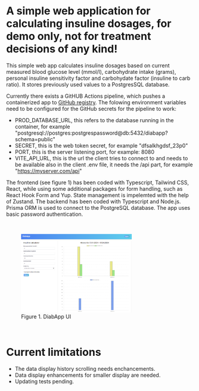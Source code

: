 # A simple web application for calculating insuline dosages, for demo only, not for treatment decisions of any kind!

This simple web app calculates insuline dosages based on current measured blood glucose level (mmol/l), carbohydrate intake (grams), personal insuline sensitivity factor and carbohydate factor (insuline to carb ratio). It stores previously used values to a PostgresSQL database.

Currently there exists a GitHUB Actions pipeline, which pushes a containerized app to [GitHub registry](https://ghcr.io).
The folowing environment variables need to be configured for the GitHub secrets for the pipeline to work:

- PROD_DATABASE_URL, this refers to the database running in the container, for example "postgresql://postgres:postgrespassword@db:5432/diabapp?schema=public"
- SECRET, this is the web token secret, for example "dfsalkhgdsf_23p0"
- PORT, this is the server listening port, for example: 8080
- VITE_API_URL, this is the url the client tries to connect to and needs to be available also in the client .env file, it needs the /api part, for example "https://myserver.com/api"

The frontend (see figure 1) has been coded with Typescript, Tailwind CSS, React, while using some additional packages for form handling, such as React Hook Form and Yup. State management is impelemted with the help of Zustand. The backend has been coded with Typescript and Node.js. Prisma ORM is used to connect to the PostgreSQL database. The app uses basic password authentication.

<br>

<figure>
  <img src="images/diabapp.png" width="70%">
  <figcaption>Figure 1. DiabApp UI</figcaption>
</figure>

<br>

# Current limitations

- The data display history scrolling needs enchancements.
- Data display enhancements for smaller display are needed.
- Updating tests pending.
